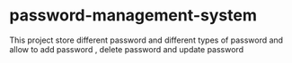 # password-management-system
This project store different password and different types of password and allow to add password , delete password and update password
